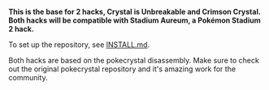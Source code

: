 **This is the base for 2 hacks, Crystal is Unbreakable and Crimson Crystal. 
Both hacks will be compatible with Stadium Aureum, a Pokémon Stadium 2 hack.**

To set up the repository, see [INSTALL.md](INSTALL.md).

Both hacks are based on the pokecrystal disassembly. Make sure to check out the original pokecrystal repository and it's amazing work for the community.
